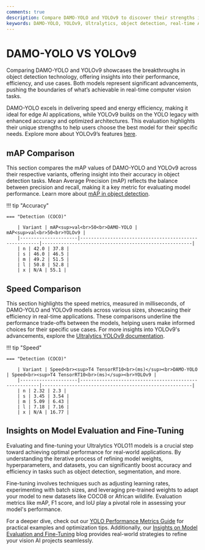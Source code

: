 ```yaml
---
comments: true
description: Compare DAMO-YOLO and YOLOv9 to discover their strengths in real-time object detection, edge AI, and computer vision. Explore their performance, efficiency, and advancements to determine which model excels in modern AI applications.
keywords: DAMO-YOLO, YOLOv9, Ultralytics, object detection, real-time AI, edge AI, computer vision, model comparison
---
```


# DAMO-YOLO VS YOLOv9

Comparing DAMO-YOLO and YOLOv9 showcases the breakthroughs in object detection technology, offering insights into their performance, efficiency, and use cases. Both models represent significant advancements, pushing the boundaries of what’s achievable in real-time computer vision tasks.

DAMO-YOLO excels in delivering speed and energy efficiency, making it ideal for edge AI applications, while YOLOv9 builds on the YOLO legacy with enhanced accuracy and optimized architectures. This evaluation highlights their unique strengths to help users choose the best model for their specific needs. Explore more about YOLOv9’s features [here](https://docs.ultralytics.com/models/yolov8/).

## mAP Comparison

This section compares the mAP values of DAMO-YOLO and YOLOv9 across their respective variants, offering insight into their accuracy in object detection tasks. Mean Average Precision (mAP) reflects the balance between precision and recall, making it a key metric for evaluating model performance. Learn more about [mAP in object detection](https://www.ultralytics.com/glossary/mean-average-precision-map).

!!! tip "Accuracy"

    === "Detection (COCO)"

    	| Variant | mAP<sup>val<br>50<br>DAMO-YOLO | mAP<sup>val<br>50<br>YOLOv9 |
    	|---------------------|-------------------------------------------------------|-------------------------------------------------------|
    	| n | 42.0 | 37.8 |
    	| s | 46.0 | 46.5 |
    	| m | 49.2 | 51.5 |
    	| l | 50.8 | 52.8 |
    	| x | N/A | 55.1 |

## Speed Comparison

This section highlights the speed metrics, measured in milliseconds, of DAMO-YOLO and YOLOv9 models across various sizes, showcasing their efficiency in real-time applications. These comparisons underline the performance trade-offs between the models, helping users make informed choices for their specific use cases. For more insights into YOLOv9's advancements, explore the [Ultralytics YOLOv9 documentation](https://docs.ultralytics.com/models/yolov9/).

!!! tip "Speed"

    === "Detection (COCO)"

    	| Variant | Speed<br><sup>T4 TensorRT10<br>(ms)</sup><br>DAMO-YOLO | Speed<br><sup>T4 TensorRT10<br>(ms)</sup><br>YOLOv9 |
    	|---------------------|-------------------------------------------------------|-------------------------------------------------------|
    	| n | 2.32 | 2.3 |
    	| s | 3.45 | 3.54 |
    	| m | 5.09 | 6.43 |
    	| l | 7.18 | 7.16 |
    	| x | N/A | 16.77 |

## Insights on Model Evaluation and Fine-Tuning

Evaluating and fine-tuning your Ultralytics YOLO11 models is a crucial step toward achieving optimal performance for real-world applications. By understanding the iterative process of refining model weights, hyperparameters, and datasets, you can significantly boost accuracy and efficiency in tasks such as object detection, segmentation, and more.

Fine-tuning involves techniques such as adjusting learning rates, experimenting with batch sizes, and leveraging pre-trained weights to adapt your model to new datasets like COCO8 or African wildlife. Evaluation metrics like mAP, F1 score, and IoU play a pivotal role in assessing your model's performance.

For a deeper dive, check out our [YOLO Performance Metrics Guide](https://docs.ultralytics.com/guides/yolo-performance-metrics/) for practical examples and optimization tips. Additionally, our [Insights on Model Evaluation and Fine-Tuning](https://www.ultralytics.com/blog/custom-training-ultralytics-yolo11-with-computer-vision-datasets) blog provides real-world strategies to refine your vision AI projects seamlessly.
